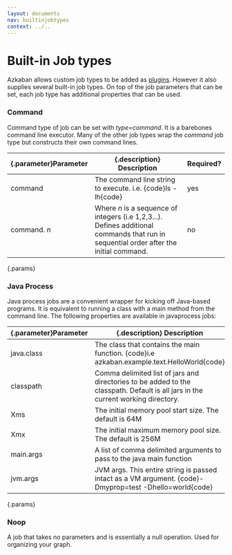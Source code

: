 ```yaml
---
layout: documents
nav: builtinjobtypes
context: ../..
---
```


# Built-in Job types

Azkaban allows custom job types to be added as [plugins](./jobtypeplugin.html). However it also 
supplies several built-in job types. On top of the job parameters that can be set, each job type
has additional properties that can be used.

### Command
Command type of job can be set with _type=command_. It is a barebones command line executor. Many of the
other job types wrap the _command_ job type but constructs their own command lines.

|{.parameter}Parameter			|{.description} Description             |Required?|
|-------------------------------|---------------------------------------|---------|
|command 	| The command line string to execute. i.e. {code}ls -lh{code} | yes     |
|command. _n_ | Where _n_ is a sequence of integers (i.e 1,2,3...). Defines additional commands that run in sequential order after the initial command.| no |
{.params}

### Java Process
Java process jobs are a convenient wrapper for kicking off Java-based programs. It is equivalent to running a class with a main method from the command line. The following properties are available in javaprocess jobs: 

|{.parameter}Parameter			|{.description} Description                                              | Required? |
|-------------------------------|------------------------------------------------------------------------|-----------|
| java.class | The class that contains the main function. {code}i.e azkaban.example.text.HelloWorld{code} | yes       |
| classpath  | Comma delimited list of jars and directories to be added to the classpath. Default is all jars in the current working directory. | no |
| Xms | The initial memory pool start size. The default is 64M | no |
| Xmx | The initial maximum memory pool size. The default is 256M | no |
| main.args | A list of comma delimited arguments to pass to the java main function | no |
| jvm.args | JVM args. This entire string is passed intact as a VM argument. {code}-Dmyprop=test -Dhello=world{code} | no |
{.params}

### Noop
A job that takes no parameters and is essentially a null operation. Used for organizing your graph.

